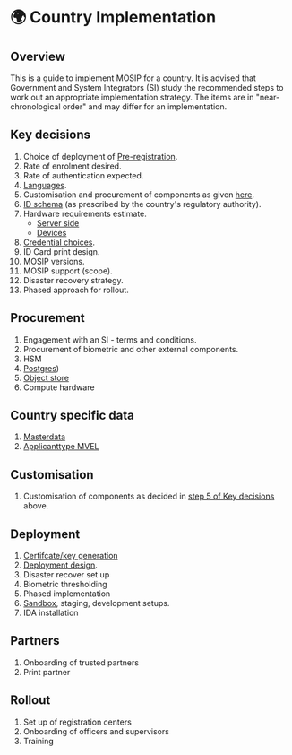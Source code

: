 # 🌍 Country Implementation

## Overview

This is a guide to implement MOSIP for a country. It is advised that Government and System Integrators (SI) study the recommended steps to work out an appropriate implementation strategy. The items are in "near-chronological order" and may differ for an implementation.

## Key decisions

1. Choice of deployment of [Pre-registration](id-lifecycle-management/#pre-registration).
2. Rate of enrolment desired.
3. Rate of authentication expected.
4. [Languages](modules/module-configuration.md#languages).
5. Customisation and procurement of components as given [here](modules/reference-implementations.md).
6. [ID schema](id-lifecycle-management/id-schema.md) (as prescribed by the country's regulatory authority).
7. Hardware requirements estimate.
   * [Server side](https://github.com/mosip/documentation/tree/develop/docs/\_files)
   * [Devices](\_files/mosip-devices-calculator.xlsx)
8. [Credential choices](modules/id-repository/#credential-types).
9. ID Card print design.
10. MOSIP versions.
11. MOSIP support (scope).
12. Disaster recovery strategy.
13. Phased approach for rollout.

## Procurement

1. Engagement with an SI - terms and conditions.
2. Procurement of biometric and other external components.
3. HSM
4. [Postgres](https://docs.mosip.io/1.2.0/modules/persistence/postgres-db))
5. [Object store](https://docs.mosip.io/1.2.0/modules/persistence/object-store)
6. Compute hardware

## Country specific data

1. [Masterdata](https://docs.mosip.io/1.2.0/modules/administration/masterdata-guide)
2. [Applicanttype MVEL](https://github.com/mosip/mosip-config/blob/develop3-v3/applicanttype.mvel)

## Customisation

1. Customisation of components as decided in [step 5 of Key decisions](country-implementation.md#key-decisions) above.

## Deployment

1. [Certifcate/key generation](modules/keymanager/keys.md)
2. [Deployment design](https://docs.mosip.io/1.2.0/deploymentnew/getting-started).
3. Disaster recover set up
4. Biometric thresholding
5. Phased implementation
6. [Sandbox](https://docs.mosip.io/1.2.0/sandbox-details), staging, development setups.
7. IDA installation

## Partners

1. Onboarding of trusted partners
2. Print partner

## Rollout

1. Set up of registration centers
2. Onboarding of officers and supervisors
3. Training
